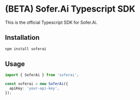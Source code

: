 # (BETA) Sofer.Ai Typescript SDK

This is the official Typescript SDK for Sofer.Ai.

## Installation

```bash
npm install soferai
```

## Usage

```typescript
import { SoferAi } from 'soferai';

const soferai = new SoferAi({
  apiKey: 'your-api-key',
});
```
